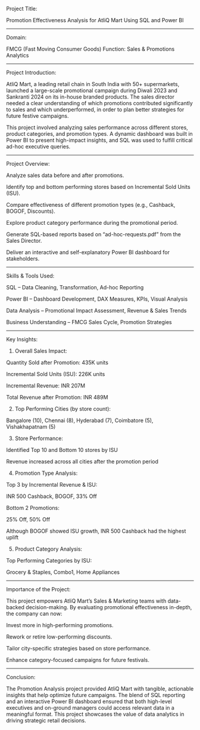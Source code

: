 Project Title:

Promotion Effectiveness Analysis for AtliQ Mart Using SQL and Power BI


---

Domain:

FMCG (Fast Moving Consumer Goods)
Function: Sales & Promotions Analytics


---

Project Introduction:

AtliQ Mart, a leading retail chain in South India with 50+ supermarkets, launched a large-scale promotional campaign during Diwali 2023 and Sankranti 2024 on its in-house branded products. The sales director needed a clear understanding of which promotions contributed significantly to sales and which underperformed, in order to plan better strategies for future festive campaigns.

This project involved analyzing sales performance across different stores, product categories, and promotion types. A dynamic dashboard was built in Power BI to present high-impact insights, and SQL was used to fulfill critical ad-hoc executive queries.


---

Project Overview:

Analyze sales data before and after promotions.

Identify top and bottom performing stores based on Incremental Sold Units (ISU).

Compare effectiveness of different promotion types (e.g., Cashback, BOGOF, Discounts).

Explore product category performance during the promotional period.

Generate SQL-based reports based on “ad-hoc-requests.pdf” from the Sales Director.

Deliver an interactive and self-explanatory Power BI dashboard for stakeholders.



---

Skills & Tools Used:

SQL – Data Cleaning, Transformation, Ad-hoc Reporting

Power BI – Dashboard Development, DAX Measures, KPIs, Visual Analysis

Data Analysis – Promotional Impact Assessment, Revenue & Sales Trends

Business Understanding – FMCG Sales Cycle, Promotion Strategies



---

Key Insights:

1. Overall Sales Impact:

Quantity Sold after Promotion: 435K units

Incremental Sold Units (ISU): 226K units

Incremental Revenue: INR 207M

Total Revenue after Promotion: INR 489M



2. Top Performing Cities (by store count):

Bangalore (10), Chennai (8), Hyderabad (7), Coimbatore (5), Vishakhapatnam (5)



3. Store Performance:

Identified Top 10 and Bottom 10 stores by ISU

Revenue increased across all cities after the promotion period



4. Promotion Type Analysis:

Top 3 by Incremental Revenue & ISU:

INR 500 Cashback, BOGOF, 33% Off


Bottom 2 Promotions:

25% Off, 50% Off


Although BOGOF showed ISU growth, INR 500 Cashback had the highest uplift



5. Product Category Analysis:

Top Performing Categories by ISU:

Grocery & Staples, Combo1, Home Appliances






---

Importance of the Project:

This project empowers AtliQ Mart’s Sales & Marketing teams with data-backed decision-making. By evaluating promotional effectiveness in-depth, the company can now:

Invest more in high-performing promotions.

Rework or retire low-performing discounts.

Tailor city-specific strategies based on store performance.

Enhance category-focused campaigns for future festivals.



---

Conclusion:

The Promotion Analysis project provided AtliQ Mart with tangible, actionable insights that help optimize future campaigns. The blend of SQL reporting and an interactive Power BI dashboard ensured that both high-level executives and on-ground managers could access relevant data in a meaningful format. This project showcases the value of data analytics in driving strategic retail decisions.
